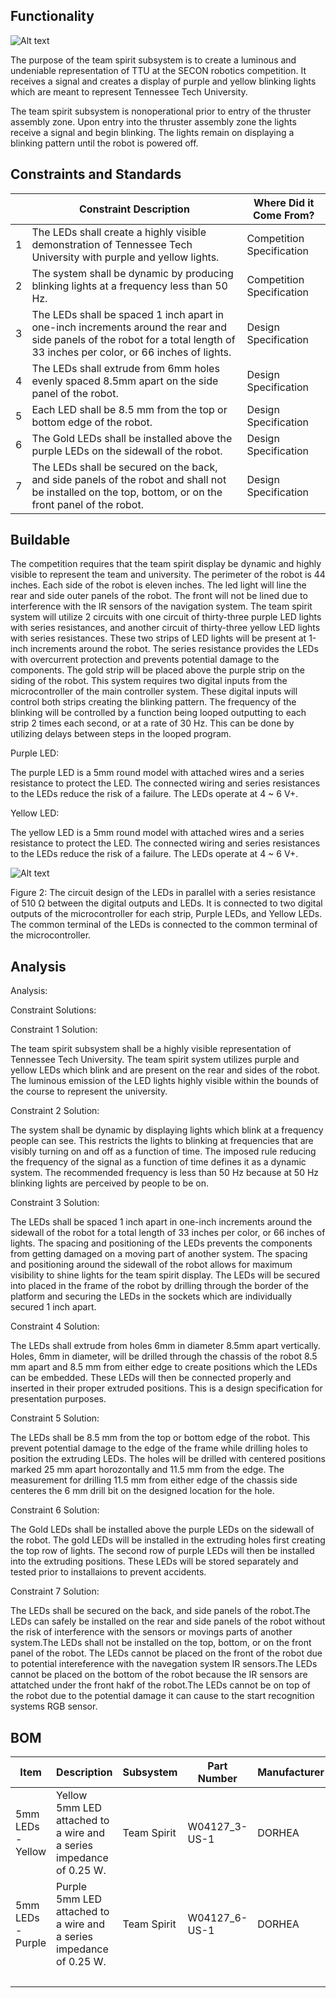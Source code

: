 ## Functionality

![Alt text](https://github.com/cebttu/CapstoneTeam1/blob/LiamCounasse-signoff-Team_Spirit/Documentation/Signoffs/Team_Spirit/spiritmech.png)

The purpose of the team spirit subsystem is to create a luminous and undeniable representation of TTU at the SECON robotics competition. It receives a signal and creates a display of purple and yellow blinking lights which are meant to represent Tennessee Tech University. 

The team spirit subsystem is nonoperational prior to entry of the thruster assembly zone. Upon entry into the thruster assembly zone the lights receive a signal and begin blinking. The lights remain on displaying a blinking pattern until the robot is powered off.

## Constraints and Standards
|   |Constraint Description                                                                                                                                                      |Where Did it Come From?  |
|---|----------------------------------------------------------------------------------------------------------------------------------------------------------------------------|-------------------------|
| 1 |The LEDs shall create a highly visible demonstration of Tennessee Tech University with purple and yellow lights.                                                            |Competition Specification|
| 2 |The system shall be dynamic by producing blinking lights at a frequency less than 50 Hz.                                                                                    |Competition Specification|
| 3 |The LEDs shall be spaced 1 inch apart in one-inch increments around the rear and side panels of the robot for a total length of 33 inches per color, or 66 inches of lights.|Design Specification     |
| 4 |The LEDs shall extrude from 6mm holes evenly spaced 8.5mm apart on the side panel of the robot.                                                                             |Design Specification     |
| 5 |Each LED shall be 8.5 mm from the top or bottom edge of the robot.                                                                                                          |Design Specification     |
| 6 |The Gold LEDs shall be installed above the purple LEDs on the sidewall of the robot.                                                                                        |Design Specification     |
| 7 |The LEDs shall be secured on the back, and side panels of the robot and shall not be installed on the top, bottom, or on the front panel of the robot.                      |Design Specification     |

## Buildable

The competition requires that the team spirit display be dynamic and highly visible to represent the team and university. The perimeter of the robot is 44 inches. Each side of the robot is eleven inches. The led light will line the rear and side outer panels of the robot. The front will not be lined due to interference with the IR sensors of the navigation system. The team spirit system will utilize 2 circuits with one circuit of thirty-three purple LED lights with series resistances, and another circuit of thirty-three yellow LED lights with series resistances. These two strips of LED lights will be present at 1-inch increments around the robot. The series resistance provides the LEDs with overcurrent protection and prevents potential damage to the components. The gold strip will be placed above the purple strip on the siding of the robot. This system requires two digital inputs from the microcontroller of the main controller system. These digital inputs will control both strips creating the blinking pattern. The frequency of the blinking will be controlled by a function being looped outputting to each strip 2 times each second, or at a rate of 30 Hz. This can be done by utilizing delays between steps in the looped program.

Purple LED:

The purple LED is a 5mm round model with attached wires and a series resistance to protect the LED. The connected wiring and series resistances to the LEDs reduce the risk of a failure. The LEDs operate at 4 ~ 6 V+. 

Yellow LED:

The yellow LED is a 5mm round model with attached wires and a series resistance to protect the LED. The connected wiring and series resistances to the LEDs reduce the risk of a failure. The LEDs operate at 4 ~ 6  V+. 

![Alt text](https://github.com/cebttu/CapstoneTeam1/blob/LiamCounasse-signoff-Team_Spirit/Documentation/Signoffs/Team_Spirit/team%20spirit.PNG)

Figure 2: The circuit design of the LEDs in parallel with a series resistance of 510 Ω between the digital outputs and LEDs. It is connected to two digital outputs of the microcontroller for each strip, Purple LEDs, and Yellow LEDs. The common terminal of the LEDs is connected to the common terminal of the microcontroller.

## Analysis

Analysis:

Constraint Solutions:

Constraint 1 Solution:  

The team spirit subsystem shall be a highly visible representation of Tennessee Tech University. The team spirit system utilizes purple and yellow LEDs which blink and are present on the rear and sides of the robot. The luminous emission of the LED lights highly visible within the bounds of the course to represent the university. 

Constraint 2 Solution: 

The system shall be dynamic by displaying lights which blink at a frequency people can see. This restricts the lights to blinking at frequencies that are visibly turning on and off as a function of time. The imposed rule reducing the frequency of the signal as a function of time defines it as a dynamic system. The recommended frequency is less than 50 Hz because at 50 Hz blinking lights are perceived by people to be on.

Constraint 3 Solution:

The LEDs shall be spaced 1 inch apart in one-inch increments around the sidewall of the robot for a total length of 33 inches per color, or 66 inches of lights. The spacing and positioning of the LEDs prevents the components from getting damaged on a moving part of another system. The spacing and positioning around the sidewall of the robot allows for maximum visibility to shine lights for the team spirit display. The LEDs will be secured into placed in the frame of the robot by drilling through the border of the platform and securing the LEDs in the sockets which are individually secured 1 inch apart.

Constraint 4 Solution:

The LEDs shall extrude from holes 6mm in diameter 8.5mm apart vertically. Holes, 6mm in diameter, will be drilled through the chassis of the robot 8.5 mm apart and 8.5 mm from either edge to create positions which the LEDs can be embedded. These LEDs will then be connected properly and inserted in their proper extruded positions. This is a design specification for presentation purposes.

Constraint 5 Solution:

The LEDs shall be 8.5 mm from the top or bottom edge of the robot. This prevent potential damage to the edge of the frame while drilling holes to position the extruding LEDs. The holes will be drilled with centered positions marked 25 mm apart horozontally and 11.5 mm from the edge. The measurement for drilling 11.5 mm from either edge of the chassis side centeres the 6 mm drill bit on the designed location for the hole.

Constraint 6 Solution:

The Gold LEDs shall be installed above the purple LEDs on the sidewall of the robot. The gold LEDs will be installed in the extruding holes first creating the top row of lights. The second row of purple LEDs will then be installed into the extruding positions. These LEDs will be stored separately and tested prior to installaions to prevent accidents.

Constraint 7 Solution:

The LEDs shall be secured on the back, and side panels of the robot.The LEDs can safely be installed on the rear and side panels of the robot without the risk of interference with the sensors or movings parts of another system.The LEDs shall not be installed on the top, bottom, or on the front panel of the robot. The LEDs cannot be placed on the front of the robot due to potential intereference with the navegation system IR sensors.The LEDs cannot be placed on the bottom of the robot because the IR sensors are attatched under the front hakf of the robot.The LEDs cannot be on top of the robot due to the potential damage it can cause to the start recognition systems RGB sensor.








## BOM

|Item                 |Description                                                        |Subsystem  |Part Number  |Manufacturer|Quantity|Price  |Total Price|
|---------------------|-------------------------------------------------------------------|-----------|-------------|------------|--------|-------|-----------|
|  5mm LEDs - Yellow  |Yellow 5mm LED attached to a wire and a series impedance of 0.25 W.|Team Spirit|W04127_3-US-1|DORHEA      |100     |$0.0799|$7.99      |
|  5mm LEDs - Purple  |Purple 5mm LED attached to a wire and a series impedance of 0.25 W.|Team Spirit|‎W04127_6-US-1|DORHEA      |100     |$0.0799|$7.99      |
|                     |                                                                   |           |             |            |        |       |$15.98     | 

